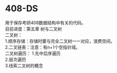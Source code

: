 # 408-DS
用于保存考研408数据结构中有关的代码。  
目前进度：第五章 树与二叉树   
二叉树：    
1.顺序存储：存储时要与完全二叉树一一对应，浪费空间。   
2.二叉链表：注意：有n+1个空指针域。    
二叉树遍历：
1.先中后序遍历   
2.层次遍历   
3.线索二叉树的概念  
